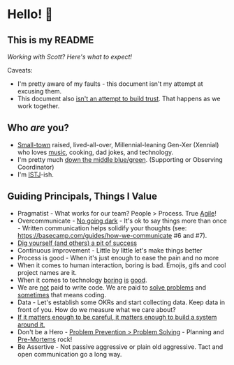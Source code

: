 # Hello! 👋

## This is my README
*Working with Scott? Here's what to expect!*

Caveats:
* I'm pretty aware of my faults - this document isn't my attempt at excusing them.
* This document also [isn't an attempt to build trust](https://medium.com/@skamille/i-hate-manager-readmes-20a0dd9a70d0). That happens as we work together.

## Who _are_ you?
* [Small-town](https://cityofpage.org/) raised, lived-all-over, Millennial-leaning Gen-Xer (Xennial) who loves [music](https://x.com/search?lang=en&q=(%23mixtape)%20(from%3AtapH20guru)&src=typed_query), cooking, dad jokes, and technology.
* I'm pretty much [down the middle blue/green](https://www.wearebowline.com/blog/8-personality-types-a-deeper-dive-into-insights-discovery/). (Supporting or Observing Coordinator)
* I'm [ISTJ](https://www.truity.com/personality-type/ISTJ)-ish.

## Guiding Principals, Things I Value
* Pragmatist - What works for our team? People > Process. True [Agile](https://agilemanifesto.org/)!
* Overcommunicate - [No going dark](https://blog.codinghorror.com/dont-go-dark/) - It's ok to say things more than once - Written communication helps solidify your thoughts (see: https://basecamp.com/guides/how-we-communicate #6 and #7).
* [Dig yourself (and others) a pit of success](https://blog.codinghorror.com/falling-into-the-pit-of-success/)
* Continuous improvement - Little by little let's make things better
* Process is good - When it's just enough to ease the pain and no more
* When it comes to human interaction, boring is bad. Emojis, gifs and cool project names are it.
* When it comes to technology [boring](https://mcfunley.com/choose-boring-technology) [is](https://boringrails.com/) [good](http://boringtechnology.club/).
* We are [not](https://blog.codinghorror.com/can-your-team-pass-the-elevator-test/) paid to write code. We are paid to [solve problems](https://levelup.gitconnected.com/the-problem-you-solve-is-more-important-than-the-code-you-write-d0e5493132c6) and [sometimes](https://blog.codinghorror.com/the-best-code-is-no-code-at-all/) that means coding.
* Data - Let's establish some OKRs and start collecting data. Keep data in front of you. How do we measure what we care about?
* [If it matters enough to be careful, it matters enough to build a system around it.](https://seths.blog/2018/11/quality-and-effort/)
* Don't be a Hero - [Problem Prevention > Problem Solving](https://twitter.com/shreyas/status/1218724150312751104) - Planning and [Pre-Mortems](https://hbr.org/2007/09/performing-a-project-premortem) rock!
* Be Assertive - Not passive aggressive or plain old aggressive. Tact and open communication go a long way.
